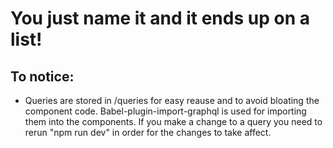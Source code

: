 # You just name it and it ends up on a list!

## To notice:

- Queries are stored in /queries for easy reause and to avoid bloating the component code.
  Babel-plugin-import-graphql is used for importing them into the components. If you make a change to
  a query you need to rerun "npm run dev" in order for the changes to take affect.
